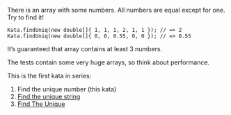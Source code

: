 <p>There is an array with some numbers. All numbers are equal except for one. Try to find it!</p>
<pre style="display: none;"><code class="language-javascript"><span class="cm-variable">findUniq</span>([ <span class="cm-number">1</span>, <span class="cm-number">1</span>, <span class="cm-number">1</span>, <span class="cm-number">2</span>, <span class="cm-number">1</span>, <span class="cm-number">1</span> ]) <span class="cm-operator">===</span> <span class="cm-number">2</span>
<span class="cm-variable">findUniq</span>([ <span class="cm-number">0</span>, <span class="cm-number">0</span>, <span class="cm-number">0.55</span>, <span class="cm-number">0</span>, <span class="cm-number">0</span> ]) <span class="cm-operator">===</span> <span class="cm-number">0.55</span>
</code></pre>
<pre style="display: none;"><code class="language-swift"><span class="cm-variable">findUniq</span><span class="cm-punctuation">(</span><span class="cm-punctuation">[</span> <span class="cm-number">1</span><span class="cm-punctuation">,</span> <span class="cm-number">1</span><span class="cm-punctuation">,</span> <span class="cm-number">1</span><span class="cm-punctuation">,</span> <span class="cm-number">2</span><span class="cm-punctuation">,</span> <span class="cm-number">1</span><span class="cm-punctuation">,</span> <span class="cm-number">1</span> <span class="cm-punctuation">]</span><span class="cm-punctuation">)</span> <span class="cm-operator">=</span><span class="cm-operator">=</span> <span class="cm-number">2</span>
<span class="cm-variable">findUniq</span><span class="cm-punctuation">(</span><span class="cm-punctuation">[</span> <span class="cm-number">0</span><span class="cm-punctuation">,</span> <span class="cm-number">0</span><span class="cm-punctuation">,</span> <span class="cm-number">0.55</span><span class="cm-punctuation">,</span> <span class="cm-number">0</span><span class="cm-punctuation">,</span> <span class="cm-number">0</span> <span class="cm-punctuation">]</span><span class="cm-punctuation">)</span> <span class="cm-operator">=</span><span class="cm-operator">=</span> <span class="cm-number">0.55</span>
</code></pre>
<pre style="display: none;"><code class="language-ruby"><span class="cm-variable">find_uniq</span>([ <span class="cm-number">1</span>, <span class="cm-number">1</span>, <span class="cm-number">1</span>, <span class="cm-number">2</span>, <span class="cm-number">1</span>, <span class="cm-number">1</span> ]) <span class="cm-operator">==</span> <span class="cm-number">2</span>
<span class="cm-variable">find_uniq</span>([ <span class="cm-number">0</span>, <span class="cm-number">0</span>, <span class="cm-number">0</span><span class="cm-operator">.</span><span class="cm-number">55</span>, <span class="cm-number">0</span>, <span class="cm-number">0</span> ]) <span class="cm-operator">==</span> <span class="cm-number">0</span><span class="cm-operator">.</span><span class="cm-number">55</span>
</code></pre>
<pre style="display: none;"><code class="language-python"><span class="cm-variable">find_uniq</span>([ <span class="cm-number">1</span>, <span class="cm-number">1</span>, <span class="cm-number">1</span>, <span class="cm-number">2</span>, <span class="cm-number">1</span>, <span class="cm-number">1</span> ]) <span class="cm-operator">==</span> <span class="cm-number">2</span>
<span class="cm-variable">find_uniq</span>([ <span class="cm-number">0</span>, <span class="cm-number">0</span>, <span class="cm-number">0.55</span>, <span class="cm-number">0</span>, <span class="cm-number">0</span> ]) <span class="cm-operator">==</span> <span class="cm-number">0.55</span>
</code></pre>
<pre><code class="language-java"><span class="cm-variable">Kata</span>.<span class="cm-variable">findUniq</span>(<span class="cm-keyword">new</span> <span class="cm-type">double</span>[]{ <span class="cm-number">1</span>, <span class="cm-number">1</span>, <span class="cm-number">1</span>, <span class="cm-number">2</span>, <span class="cm-number">1</span>, <span class="cm-number">1</span> }); <span class="cm-comment">// =&gt; 2</span>
<span class="cm-variable">Kata</span>.<span class="cm-variable">findUniq</span>(<span class="cm-keyword">new</span> <span class="cm-type">double</span>[]{ <span class="cm-number">0</span>, <span class="cm-number">0</span>, <span class="cm-number">0.55</span>, <span class="cm-number">0</span>, <span class="cm-number">0</span> }); <span class="cm-comment">// =&gt; 0.55</span>
</code></pre>
<pre style="display: none;"><code class="language-haskell"><span class="cm-variable">getUnique</span> [<span class="cm-number">1</span>, <span class="cm-number">1</span>, <span class="cm-number">1</span>, <span class="cm-number">2</span>, <span class="cm-number">1</span>, <span class="cm-number">1</span>] <span class="cm-comment">-- Result is 2</span>
<span class="cm-variable">getUnique</span> [<span class="cm-number">0</span>, <span class="cm-number">0</span>, <span class="cm-number">0.55</span>, <span class="cm-number">0</span>, <span class="cm-number">0</span>] <span class="cm-comment">-- Result is 0.55</span>
</code></pre>
<pre style="display: none;"><code class="language-fsharp"><span class="cm-variable">findUniq</span>([ <span class="cm-number">1</span>; <span class="cm-number">1</span>; <span class="cm-number">1</span>; <span class="cm-number">2</span>; <span class="cm-number">1</span>; <span class="cm-number">1</span> ]) <span class="cm-operator">=</span> <span class="cm-number">2</span>
<span class="cm-variable">findUniq</span>([ <span class="cm-number">0</span>; <span class="cm-number">0</span>; <span class="cm-number">0.55</span>; <span class="cm-number">0</span>; <span class="cm-number">0</span> ]) <span class="cm-operator">=</span> <span class="cm-number">0.55</span>
</code></pre>
<pre style="display: none;"><code class="language-c"><span class="cm-variable">finduniq</span>((<span class="cm-keyword">const</span> <span class="cm-type">float</span>[]){<span class="cm-number">1</span>, <span class="cm-number">1</span>, <span class="cm-number">1</span>, <span class="cm-number">2</span>, <span class="cm-number">1</span>, <span class="cm-number">1</span>}, <span class="cm-number">5</span>); <span class="cm-comment">/* --&gt; 2 */</span>
<span class="cm-variable">finduniq</span>((<span class="cm-keyword">const</span> <span class="cm-type">float</span>[]){<span class="cm-number">0</span>, <span class="cm-number">0</span>, <span class="cm-number">0.55</span>, <span class="cm-number">0</span>, <span class="cm-number">0</span>}, <span class="cm-number">5</span>); <span class="cm-comment">/* --&gt; 0.55 */</span>
</code></pre>
<pre style="display: none;"><code class="language-nasm"><span class="cm-tag">nums:</span>  <span class="cm-tag">dd</span>  <span class="cm-number">1</span>., <span class="cm-number">1</span>., <span class="cm-number">1</span>., <span class="cm-number">2</span>., <span class="cm-number">1</span>., <span class="cm-number">1</span>.

<span class="cm-keyword">mov</span> <span class="cm-builtin">rdi</span>, nums
<span class="cm-keyword">mov</span> <span class="cm-builtin">rsi</span>, <span class="cm-number">6</span>
<span class="cm-keyword">call</span> finduniq       <span class="cm-comment">; XMM0 &lt;- 2</span>


<span class="cm-tag">nums:</span>   <span class="cm-tag">dd</span>  <span class="cm-number">0</span>., <span class="cm-number">0</span>., <span class="cm-number">0</span>.55, <span class="cm-number">0</span>., <span class="cm-number">0</span>.

<span class="cm-keyword">mov</span> <span class="cm-builtin">rdi</span>, nums
<span class="cm-keyword">mov</span> <span class="cm-builtin">rsi</span>, <span class="cm-number">6</span>
<span class="cm-keyword">call</span> finduniq       <span class="cm-comment">; XMM0 &lt;- 0.55</span>
</code></pre>
<pre style="display: none;"><code class="language-cpp"><span class="cm-variable">find_uniq</span>(<span class="cm-variable">std::vector</span><span class="cm-operator">&lt;</span><span class="cm-type">float</span><span class="cm-operator">&gt;</span>{<span class="cm-number">1</span>, <span class="cm-number">1</span>, <span class="cm-number">1</span>, <span class="cm-number">2</span>, <span class="cm-number">1</span>, <span class="cm-number">1</span>});  <span class="cm-comment">// --&gt; 2</span>
<span class="cm-variable">find_uniq</span>(<span class="cm-variable">std::vector</span><span class="cm-operator">&lt;</span><span class="cm-type">float</span><span class="cm-operator">&gt;</span>{<span class="cm-number">0</span>, <span class="cm-number">0</span>, <span class="cm-number">0.55</span>, <span class="cm-number">0</span>, <span class="cm-number">0</span>});  <span class="cm-comment">// --&gt; 0.55</span>
</code></pre>
<p>It’s guaranteed that array contains at least 3 numbers.</p>
<p>The tests contain some very huge arrays, so think about performance.</p>
<p>This is the first kata in series:</p>
<ol>
<li>Find the unique number (this kata)</li>
<li><a href="https://www.codewars.com/kata/585d8c8a28bc7403ea0000c3" data-turbolinks="false" target="_blank">Find the unique string</a></li>
<li><a href="https://www.codewars.com/kata/5862e0db4f7ab47bed0000e5" data-turbolinks="false" target="_blank">Find The Unique</a></li>
</ol>
